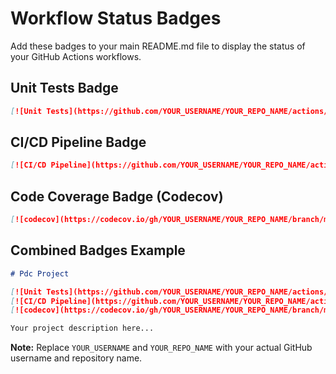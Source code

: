 # Workflow Status Badges

Add these badges to your main README.md file to display the status of your GitHub Actions workflows.

## Unit Tests Badge
```markdown
[![Unit Tests](https://github.com/YOUR_USERNAME/YOUR_REPO_NAME/actions/workflows/unit-tests.yml/badge.svg)](https://github.com/YOUR_USERNAME/YOUR_REPO_NAME/actions/workflows/unit-tests.yml)
```

## CI/CD Pipeline Badge
```markdown
[![CI/CD Pipeline](https://github.com/YOUR_USERNAME/YOUR_REPO_NAME/actions/workflows/ci-cd.yml/badge.svg)](https://github.com/YOUR_USERNAME/YOUR_REPO_NAME/actions/workflows/ci-cd.yml)
```

## Code Coverage Badge (Codecov)
```markdown
[![codecov](https://codecov.io/gh/YOUR_USERNAME/YOUR_REPO_NAME/branch/main/graph/badge.svg)](https://codecov.io/gh/YOUR_USERNAME/YOUR_REPO_NAME)
```

## Combined Badges Example
```markdown
# Pdc Project

[![Unit Tests](https://github.com/YOUR_USERNAME/YOUR_REPO_NAME/actions/workflows/unit-tests.yml/badge.svg)](https://github.com/YOUR_USERNAME/YOUR_REPO_NAME/actions/workflows/unit-tests.yml)
[![CI/CD Pipeline](https://github.com/YOUR_USERNAME/YOUR_REPO_NAME/actions/workflows/ci-cd.yml/badge.svg)](https://github.com/YOUR_USERNAME/YOUR_REPO_NAME/actions/workflows/ci-cd.yml)
[![codecov](https://codecov.io/gh/YOUR_USERNAME/YOUR_REPO_NAME/branch/main/graph/badge.svg)](https://codecov.io/gh/YOUR_USERNAME/YOUR_REPO_NAME)

Your project description here...
```

**Note:** Replace `YOUR_USERNAME` and `YOUR_REPO_NAME` with your actual GitHub username and repository name.
